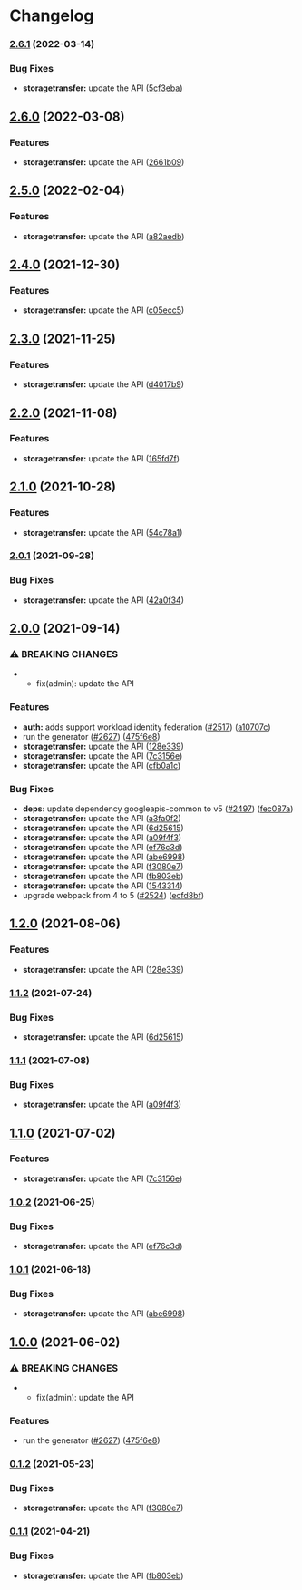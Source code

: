 # Changelog

### [2.6.1](https://github.com/googleapis/google-api-nodejs-client/compare/storagetransfer-v2.6.0...storagetransfer-v2.6.1) (2022-03-14)


### Bug Fixes

* **storagetransfer:** update the API ([5cf3eba](https://github.com/googleapis/google-api-nodejs-client/commit/5cf3eba3d9646cd56d31596b7c5ec3d7a94c5b15))

## [2.6.0](https://github.com/googleapis/google-api-nodejs-client/compare/storagetransfer-v2.5.0...storagetransfer-v2.6.0) (2022-03-08)


### Features

* **storagetransfer:** update the API ([2661b09](https://github.com/googleapis/google-api-nodejs-client/commit/2661b098d0cc71d89cddc022b6bd8ad673bd54cd))

## [2.5.0](https://github.com/googleapis/google-api-nodejs-client/compare/storagetransfer-v2.4.0...storagetransfer-v2.5.0) (2022-02-04)


### Features

* **storagetransfer:** update the API ([a82aedb](https://github.com/googleapis/google-api-nodejs-client/commit/a82aedb4d61f0cc513f104256a115e2960a0257d))

## [2.4.0](https://www.github.com/googleapis/google-api-nodejs-client/compare/storagetransfer-v2.3.0...storagetransfer-v2.4.0) (2021-12-30)


### Features

* **storagetransfer:** update the API ([c05ecc5](https://www.github.com/googleapis/google-api-nodejs-client/commit/c05ecc5f8dc5a7315f5554f24e2cd99054469627))

## [2.3.0](https://www.github.com/googleapis/google-api-nodejs-client/compare/storagetransfer-v2.2.0...storagetransfer-v2.3.0) (2021-11-25)


### Features

* **storagetransfer:** update the API ([d4017b9](https://www.github.com/googleapis/google-api-nodejs-client/commit/d4017b9f7ec55c87653c3216112c3df0d757a601))

## [2.2.0](https://www.github.com/googleapis/google-api-nodejs-client/compare/storagetransfer-v2.1.0...storagetransfer-v2.2.0) (2021-11-08)


### Features

* **storagetransfer:** update the API ([165fd7f](https://www.github.com/googleapis/google-api-nodejs-client/commit/165fd7ffeada649357e12f56c149b51f203da82e))

## [2.1.0](https://www.github.com/googleapis/google-api-nodejs-client/compare/storagetransfer-v2.0.1...storagetransfer-v2.1.0) (2021-10-28)


### Features

* **storagetransfer:** update the API ([54c78a1](https://www.github.com/googleapis/google-api-nodejs-client/commit/54c78a15c32511651377081c6184fe9fe70c3d10))

### [2.0.1](https://www.github.com/googleapis/google-api-nodejs-client/compare/storagetransfer-v2.0.0...storagetransfer-v2.0.1) (2021-09-28)


### Bug Fixes

* **storagetransfer:** update the API ([42a0f34](https://www.github.com/googleapis/google-api-nodejs-client/commit/42a0f34ab1330db0e101c9b375515dd5b0d80062))

## [2.0.0](https://www.github.com/googleapis/google-api-nodejs-client/compare/storagetransfer-v1.2.0...storagetransfer-v2.0.0) (2021-09-14)


### ⚠ BREAKING CHANGES

* * fix(admin): update the API

### Features

* **auth:** adds support workload identity federation ([#2517](https://www.github.com/googleapis/google-api-nodejs-client/issues/2517)) ([a10707c](https://www.github.com/googleapis/google-api-nodejs-client/commit/a10707c477759e7c9ef6360a2fe800856fb600c1))
* run the generator ([#2627](https://www.github.com/googleapis/google-api-nodejs-client/issues/2627)) ([475f6e8](https://www.github.com/googleapis/google-api-nodejs-client/commit/475f6e87bce7f2a95986d4c2859ff6104e841167))
* **storagetransfer:** update the API ([128e339](https://www.github.com/googleapis/google-api-nodejs-client/commit/128e33953b0dc0badf759599e2321c1a6850289c))
* **storagetransfer:** update the API ([7c3156e](https://www.github.com/googleapis/google-api-nodejs-client/commit/7c3156e590baa55a4b578bc7e1c31e4965f3732f))
* **storagetransfer:** update the API ([cfb0a1c](https://www.github.com/googleapis/google-api-nodejs-client/commit/cfb0a1cf4e1fb16f90c3b980bac84a29db6457ed))


### Bug Fixes

* **deps:** update dependency googleapis-common to v5 ([#2497](https://www.github.com/googleapis/google-api-nodejs-client/issues/2497)) ([fec087a](https://www.github.com/googleapis/google-api-nodejs-client/commit/fec087abcf3d994dd41c3ffa0a0c12b1f9f09dae))
* **storagetransfer:** update the API ([a3fa0f2](https://www.github.com/googleapis/google-api-nodejs-client/commit/a3fa0f2de0149b04bf3d9948b428db9c88406c85))
* **storagetransfer:** update the API ([6d25615](https://www.github.com/googleapis/google-api-nodejs-client/commit/6d25615ee6559f8658387a8f8a47123bf2b3ee25))
* **storagetransfer:** update the API ([a09f4f3](https://www.github.com/googleapis/google-api-nodejs-client/commit/a09f4f30703536b4295a5c26659f4b8972661306))
* **storagetransfer:** update the API ([ef76c3d](https://www.github.com/googleapis/google-api-nodejs-client/commit/ef76c3dc8c01cc00e0194b50c6cda7635e0bb232))
* **storagetransfer:** update the API ([abe6998](https://www.github.com/googleapis/google-api-nodejs-client/commit/abe6998d9029239ac1e1aaea18396940b0d77330))
* **storagetransfer:** update the API ([f3080e7](https://www.github.com/googleapis/google-api-nodejs-client/commit/f3080e7fe34215bf7c5f6c1a0ac6a7780f8dc754))
* **storagetransfer:** update the API ([fb803eb](https://www.github.com/googleapis/google-api-nodejs-client/commit/fb803ebec7b87dd5714460d03103b9e5b772609b))
* **storagetransfer:** update the API ([1543314](https://www.github.com/googleapis/google-api-nodejs-client/commit/15433143dd0f948191e76579b6e4f8db8bf9a109))
* upgrade webpack from 4 to 5  ([#2524](https://www.github.com/googleapis/google-api-nodejs-client/issues/2524)) ([ecfd8bf](https://www.github.com/googleapis/google-api-nodejs-client/commit/ecfd8bfcd06e1beabff7ec9a8c4000222379eb8d))

## [1.2.0](https://www.github.com/googleapis/google-api-nodejs-client/compare/storagetransfer-v1.1.2...storagetransfer-v1.2.0) (2021-08-06)


### Features

* **storagetransfer:** update the API ([128e339](https://www.github.com/googleapis/google-api-nodejs-client/commit/128e33953b0dc0badf759599e2321c1a6850289c))

### [1.1.2](https://www.github.com/googleapis/google-api-nodejs-client/compare/storagetransfer-v1.1.1...storagetransfer-v1.1.2) (2021-07-24)


### Bug Fixes

* **storagetransfer:** update the API ([6d25615](https://www.github.com/googleapis/google-api-nodejs-client/commit/6d25615ee6559f8658387a8f8a47123bf2b3ee25))

### [1.1.1](https://www.github.com/googleapis/google-api-nodejs-client/compare/storagetransfer-v1.1.0...storagetransfer-v1.1.1) (2021-07-08)


### Bug Fixes

* **storagetransfer:** update the API ([a09f4f3](https://www.github.com/googleapis/google-api-nodejs-client/commit/a09f4f30703536b4295a5c26659f4b8972661306))

## [1.1.0](https://www.github.com/googleapis/google-api-nodejs-client/compare/storagetransfer-v1.0.2...storagetransfer-v1.1.0) (2021-07-02)


### Features

* **storagetransfer:** update the API ([7c3156e](https://www.github.com/googleapis/google-api-nodejs-client/commit/7c3156e590baa55a4b578bc7e1c31e4965f3732f))

### [1.0.2](https://www.github.com/googleapis/google-api-nodejs-client/compare/storagetransfer-v1.0.1...storagetransfer-v1.0.2) (2021-06-25)


### Bug Fixes

* **storagetransfer:** update the API ([ef76c3d](https://www.github.com/googleapis/google-api-nodejs-client/commit/ef76c3dc8c01cc00e0194b50c6cda7635e0bb232))

### [1.0.1](https://www.github.com/googleapis/google-api-nodejs-client/compare/storagetransfer-v1.0.0...storagetransfer-v1.0.1) (2021-06-18)


### Bug Fixes

* **storagetransfer:** update the API ([abe6998](https://www.github.com/googleapis/google-api-nodejs-client/commit/abe6998d9029239ac1e1aaea18396940b0d77330))

## [1.0.0](https://www.github.com/googleapis/google-api-nodejs-client/compare/storagetransfer-v0.1.2...storagetransfer-v1.0.0) (2021-06-02)


### ⚠ BREAKING CHANGES

* * fix(admin): update the API

### Features

* run the generator ([#2627](https://www.github.com/googleapis/google-api-nodejs-client/issues/2627)) ([475f6e8](https://www.github.com/googleapis/google-api-nodejs-client/commit/475f6e87bce7f2a95986d4c2859ff6104e841167))

### [0.1.2](https://www.github.com/googleapis/google-api-nodejs-client/compare/storagetransfer-v0.1.1...storagetransfer-v0.1.2) (2021-05-23)


### Bug Fixes

* **storagetransfer:** update the API ([f3080e7](https://www.github.com/googleapis/google-api-nodejs-client/commit/f3080e7fe34215bf7c5f6c1a0ac6a7780f8dc754))

### [0.1.1](https://www.github.com/googleapis/google-api-nodejs-client/compare/storagetransfer-v0.1.0...storagetransfer-v0.1.1) (2021-04-21)


### Bug Fixes

* **storagetransfer:** update the API ([fb803eb](https://www.github.com/googleapis/google-api-nodejs-client/commit/fb803ebec7b87dd5714460d03103b9e5b772609b))
